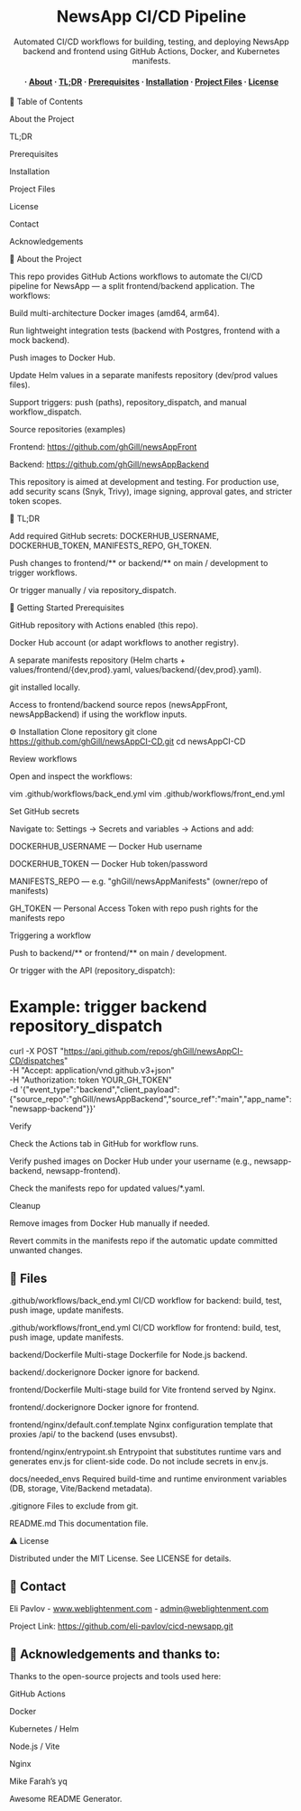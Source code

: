 <div align="center"> <h1>NewsApp CI/CD Pipeline</h1> <p> Automated CI/CD workflows for building, testing, and deploying NewsApp backend and frontend using GitHub Actions, Docker, and Kubernetes manifests. </p> <h4> · <a href="#star2-about-the-project">About</a> · <a href="#rocket-tldr">TL;DR</a> · <a href="#toolbox-getting-started">Prerequisites</a> · <a href="#gear-installation">Installation</a> · <a href="#open_file_folder-files">Project Files</a> · <a href="#warning-license">License</a> </h4> </div>

:notebook_with_decorative_cover: Table of Contents

About the Project

TL;DR

Prerequisites

Installation

Project Files

License

Contact

Acknowledgements

:star2: About the Project

This repo provides GitHub Actions workflows to automate the CI/CD pipeline for NewsApp — a split frontend/backend application. The workflows:

Build multi-architecture Docker images (amd64, arm64).

Run lightweight integration tests (backend with Postgres, frontend with a mock backend).

Push images to Docker Hub.

Update Helm values in a separate manifests repository (dev/prod values files).

Support triggers: push (paths), repository_dispatch, and manual workflow_dispatch.

Source repositories (examples)

Frontend: https://github.com/ghGill/newsAppFront

Backend: https://github.com/ghGill/newsAppBackend

This repository is aimed at development and testing. For production use, add security scans (Snyk, Trivy), image signing, approval gates, and stricter token scopes.

:rocket: TL;DR

Add required GitHub secrets: DOCKERHUB_USERNAME, DOCKERHUB_TOKEN, MANIFESTS_REPO, GH_TOKEN.

Push changes to frontend/** or backend/** on main / development to trigger workflows.

Or trigger manually / via repository_dispatch.

:toolbox: Getting Started
Prerequisites

GitHub repository with Actions enabled (this repo).

Docker Hub account (or adapt workflows to another registry).

A separate manifests repository (Helm charts + values/frontend/{dev,prod}.yaml, values/backend/{dev,prod}.yaml).

git installed locally.

Access to frontend/backend source repos (newsAppFront, newsAppBackend) if using the workflow inputs.

:gear: Installation
Clone repository
git clone https://github.com/ghGill/newsAppCI-CD.git
cd newsAppCI-CD

Review workflows

Open and inspect the workflows:

vim .github/workflows/back_end.yml
vim .github/workflows/front_end.yml

Set GitHub secrets

Navigate to: Settings → Secrets and variables → Actions and add:

DOCKERHUB_USERNAME — Docker Hub username

DOCKERHUB_TOKEN — Docker Hub token/password

MANIFESTS_REPO — e.g. "ghGill/newsAppManifests" (owner/repo of manifests)

GH_TOKEN — Personal Access Token with repo push rights for the manifests repo

Triggering a workflow

Push to backend/** or frontend/** on main / development.

Or trigger with the API (repository_dispatch):

# Example: trigger backend repository_dispatch
curl -X POST "https://api.github.com/repos/ghGill/newsAppCI-CD/dispatches" \
  -H "Accept: application/vnd.github.v3+json" \
  -H "Authorization: token YOUR_GH_TOKEN" \
  -d '{"event_type":"backend","client_payload":{"source_repo":"ghGill/newsAppBackend","source_ref":"main","app_name":"newsapp-backend"}}'

Verify

Check the Actions tab in GitHub for workflow runs.

Verify pushed images on Docker Hub under your username (e.g., newsapp-backend, newsapp-frontend).

Check the manifests repo for updated values/*.yaml.

Cleanup

Remove images from Docker Hub manually if needed.

Revert commits in the manifests repo if the automatic update committed unwanted changes.

## :open_file_folder: Files

.github/workflows/back_end.yml
CI/CD workflow for backend: build, test, push image, update manifests.

.github/workflows/front_end.yml
CI/CD workflow for frontend: build, test, push image, update manifests.

backend/Dockerfile
Multi-stage Dockerfile for Node.js backend.

backend/.dockerignore
Docker ignore for backend.

frontend/Dockerfile
Multi-stage build for Vite frontend served by Nginx.

frontend/.dockerignore
Docker ignore for frontend.

frontend/nginx/default.conf.template
Nginx configuration template that proxies /api/ to the backend (uses envsubst).

frontend/nginx/entrypoint.sh
Entrypoint that substitutes runtime vars and generates env.js for client-side code. Do not include secrets in env.js.

docs/needed_envs
Required build-time and runtime environment variables (DB, storage, Vite/Backend metadata).

.gitignore
Files to exclude from git.

README.md
This documentation file.

:warning: License

Distributed under the MIT License. See LICENSE for details.


## :handshake: Contact

Eli Pavlov - www.weblightenment.com - admin@weblightenment.com

Project Link: https://github.com/eli-pavlov/cicd-newsapp.git 
$~$

## :gem: Acknowledgements and thanks to:

Thanks to the open-source projects and tools used here:

GitHub Actions

Docker

Kubernetes / Helm

Node.js / Vite

Nginx

Mike Farah’s yq

Awesome README Generator.